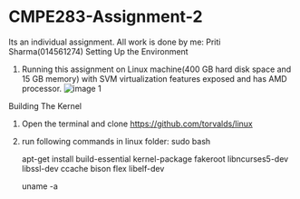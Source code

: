 
# CMPE283-Assignment-2
Its an individual assignment. All work is done by me: Priti Sharma(014561274)
Setting Up the Environment
1.	Running this assignment on Linux machine(400 GB hard disk space and 15 GB memory) with SVM virtualization features exposed and has AMD processor.
![image 1](./tmp/svm.png?raw=true )


Building The Kernel 
1.	Open the terminal and clone https://github.com/torvalds/linux 
2.	run following commands in linux folder:
     sudo bash
    
    apt-get install build-essential kernel-package fakeroot libncurses5-dev libssl-dev ccache bison flex libelf-dev
     
    uname -a   
